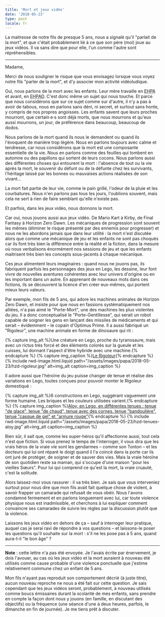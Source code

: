 ```yaml
---
title: 'Mort et jeux vidéo'
date: '2018-05-23'
type: post
locale: fr
---
```


La maitresse de notre fils de presque 5 ans, nous a signalé qu'il "parlait de la mort", et que c'était probablement lié à ce que son père (moi) joue au jeux vidéos. Il va sans dire que pour elle, l'un comme l'autre sont répréhensibles.

<!-- more -->

***

Madame,

Merci de nous souligner le risque que vous envisagez lorsque vous voyez notre fils "parler de la mort", et d'y associer mon activité vidéoludique.

Oui, nous parlons de la mort avec les enfants. Leur mère travaille en <abbr title="Établissement d'hébergement pour personnes âgées">EHPA</abbr> et avant, en <abbr title="Établissement d'hébergement pour personnes âgées dépendantes">EHPAD</abbr>. C'est donc même un sujet qui nous touche. Et parce que nous considérons que sur ce sujet comme sur d'autre, il n'y a pas à avoir de tabous, nous en parlons sans déni, ni secret, et surtout sans honte, y compris de nos propres angoisses. Les enfants savent que leurs proches mourront, que certain·e·s sont déjà morts, que nous mourrons et qu'eux aussi mourrons, un jour, de préférence dans beaucoup, beaucoup de dodos.

Nous parlons de la mort quand ils nous le demandent ou quand ils l'évoquent de manière trop légère. Nous en parlons toujours avec calme et tendresse, car nous considérons que la mort est une composante essentielle de la vie. Nous en parlons comme des feuilles qui tombent en automne ou des papillons qui sortent de leurs cocons. Nous parlons aussi des différentes choses qui entourent la mort : l'absence de tout ou la vie après la mort, le souvenir du défunt ou de la défunte chez les survivants, l'héritage laissé par les bonnes ou mauvaises actions réalisées de son vivant…

La mort fait partie de leur vie, comme le pain grillé, l'odeur de la pluie et les courbatures. Nous n'en parlons pas tous les jours, l'oublions souvent, mais cela ne sert à rien de faire semblant qu'elle n'existe pas.

Et parfois, dans les jeux vidéo, nous donnons la mort.

Car oui, nous jouons aussi aux jeux vidéo. De Mario Kart à Kirby, de Final Fantasy à Horizon Zero Dawn. Les mécaniques de progression sont souvent les mêmes (éliminer le risque présenté par des ennemis pour progresser) et nous ne les abordons jamais que dans leur utilité : la mort n'est discutée alors que comme une mécanique de jeu et les enfants ne sont pas choqués car ils font très bien la différence entre la réalité et la fiction, dans la mesure où nous verbalisons énormément nos sessions de jeu et que les enfants maitrisent très bien les concepts sous-jacents à chaque mécanique.

Ces jeux alimentent leurs imaginaires : quand nous ne jouons pas, ils fabriquent parfois les personnages des jeux en Lego, les dessine, leur font vivre de nouvelles aventures cohérentes avec leur univers d'origine ou en les important dans un autre. En apprenant de nouveaux mots dans ces fictions, ils se découvrent la licence d'en créer eux-mêmes, qui portent mieux leurs valeurs.

Par exemple, mon fils de 5 ans, qui adore les machines animales de Horizon Zero Dawn, et insiste pour que nous en fassions systématiquement nos alliées, n'a pas aimé le "Porte-Mort", une des machines les plus violentes du jeu. Il a donc conceptualisé le "Porte-Gentillesse", qui serait un robot capable de soigner les gens en lançant des missiles de médicaments et qui serait – évidemment – le copain d'Optimus Prime. Il a aussi fabriqué un "Rigoleur", une machine animale en forme de dinosaure qui rit :

{% capture img_alt %}Une créature en Lego, proche du tyranosaure, mais avec un rictus très forcé et des éléments colorés sur la gueule et les cuisses, lui donnant l'aspect d'être hybride avec une machine.{% endcapture %}
{% capture img_caption %}[Le Rigoleur](https://www.flickr.com/photos/borisschapira/42255032995/in/datetaken-public/ "Voir la photo en grand sur Flickr"){% endcapture %}
{% include rwd-image.html.liquid
path="/assets/images/papa/2018-05-23/hzd-rigoleur.jpg"
alt=img_alt
caption=img_caption
%}

Il adore aussi que l'héroïne du jeu puisse changer de tenue et réalise des variations en Lego, toutes conçues pour pouvoir monter le Rigoleur domestiqué :

{% capture img_alt %}6 constructions en Lego, suggérant vaguement une forme humaine. Les briques et les couleurs utilisées varient.{% endcapture %}
{% capture img_caption %}[Aloy, en Lego, en différentes tenues : tenue "de glace", tenue "de chaud", tenue avec des cornes, tenue "bandoulière", tenue "casque de gel" et "armure rouge"](https://www.flickr.com/photos/borisschapira/42440919944/in/datetaken-public/ "Voir la photo en grand sur Flickr"){% endcapture %}
{% include rwd-image.html.liquid
path="/assets/images/papa/2018-05-23/hzd-tenues-aloy.jpg"
alt=img_alt
caption=img_caption
%}

Bien sûr, il sait que, comme les super-héros qu'il affectionne aussi, tout cela n'est que fiction. Si vous prenez le temps de l'interroger, il vous dira que les vrais héros de la vraie vie sont les gendarmes – comme son Tonton – et les docteurs qui lui ont réparé le doigt quand il l'a coincé dans la porte car ils ont juré de protéger, de soigner et de sauver des vies. Mais la vraie héroïne de son quotidien reste sa maman, qui s'occupe d'une maison "pour les vieilles Sœurs". Pour lui qui comprend ce qu'est la mort, la vraie cruauté, c'est la solitude.

Alors laissez-moi vous rassurer : il va très bien. Je sais que vous interveniez surtout pour nous dire que mon fils avait fait quelque chose de violent, à savoir frapper un camarade qui refusait de vous obéir. Nous l'avons condamné fermement et en parlons longuement avec lui, car toute violence physique nous est inadmissible, et cherchons à lui expliquer comment convaincre ses camarades de suivre les règles par la discussion plutôt que la violence.

Laissons les jeux vidéo en dehors de ça – sauf à interroger leur pratique, auquel cas je serai ravi de répondre à vos questions – et laissons-le poser les questions qu'il souhaite sur la mort : s'il ne les pose pas à 5 ans, quand aura-t-il "le bon âge" ?

***

**Note** : cette lettre n'a pas été envoyée. Je l'avais écrite par énervement, je dois l'avouer, au cas où les jeux vidéo et la mort auraient à nouveau été utilisés comme cause probable d'une violence ponctuelle que j'estime relativement commune chez un enfant de 5 ans.

Mon fils n'ayant pas reproduit son comportement décrié (à juste titre), aucun nouveau reproche ne nous a été fait sur cette question. Je sais cependant que les jeux vidéos seront, probablement, à nouveau utilisés comme boucs émissaires durant la scolarité de mes enfants, sans prendre en compte la façon dont nous y jouons (en famille, en discutant des objectifs) ou la fréquence (une séance d'une à deux heures, parfois, le dimanche en fin de journée). Je me tiens prêt à discuter.